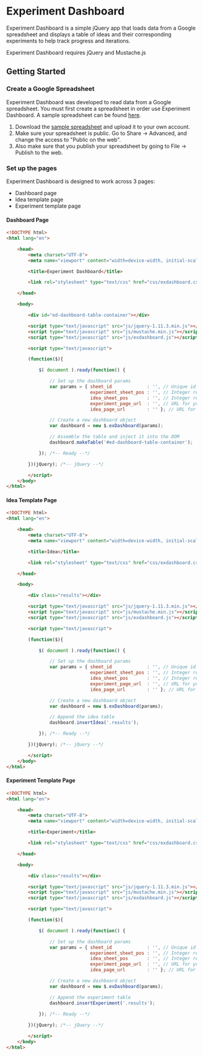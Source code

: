 # Experiment Dashboard

Experiment Dashboard is a simple jQuery app that loads data from a Google spreadsheet and displays a table of ideas and their corresponding experiments to help track progress and iterations.

Experiment Dashboard requires jQuery and Mustache.js

## Getting Started

### Create a Google Spreadsheet

Experiment Dashboard was developed to read data from a Google spreadsheet. You must first create a spreadsheet in order use Experiment Dashboard. A sample spreadsheet can be found [here](http://).

1. Download the [sample spreadsheet](https://docs.google.com/spreadsheets/d/1TY9b-w_BRLtUb7CGZsJGXAAFS8ITnNg3dVQHe5Aq-AM) and upload it to your own account.
2. Make sure your spreadsheet is public. Go to Share -> Advanced, and change the access to "Public on the web".
3. Also make sure that you publish your spreadsheet by going to File -> Publish to the web.

### Set up the pages

Experiment Dashboard is designed to work across 3 pages:
- Dashboard page
- Idea template page
- Experiment template page

#### Dashboard Page

```html
<!DOCTYPE html>
<html lang="en">

	<head>
		<meta charset="UTF-8">
		<meta name="viewport" content="width=device-width, initial-scale=1">

		<title>Experiment Dashboard</title>

		<link rel="stylesheet" type="text/css" href="css/exdashboard.css">

	</head>

	<body>

		<div id="ed-dashboard-table-container"></div> 

		<script type="text/javascript" src="js/jquery-1.11.3.min.js"></script>
		<script type="text/javascript" src="js/mustache.min.js"></script>
		<script type="text/javascript" src="js/exdashboard.js"></script>

		<script type="text/javascript">

		(function($){

			$( document ).ready(function() {

				// Set up the dashboard params
				var params = { sheet_id             : '', // Unique id of your Google spreadsheet
				               experiment_sheet_pos : '', // Integer representing the position of your Experiments sub sheet
				               idea_sheet_pos       : '', // Integer representing the position of your Ideas sub sheet
				               experiment_page_url  : '', // URL for your experiment template page
				               idea_page_url        : '' }; // URL for your experiment template page

				// Create a new dashboard object
				var dashboard = new $.exDashboard(params);

				// Assemble the table and inject it into the DOM
				dashboard.makeTable('#ed-dashboard-table-container');

			}); /*-- Ready --*/

		})(jQuery); /*-- jQuery --*/

		</script>
	</body>
</html>

```

#### Idea Template Page

```html
<!DOCTYPE html>
<html lang="en">

	<head>
		<meta charset="UTF-8">
		<meta name="viewport" content="width=device-width, initial-scale=1">

		<title>Idea</title>

		<link rel="stylesheet" type="text/css" href="css/exdashboard.css">

	</head>

	<body>

		<div class="results"></div>

		<script type="text/javascript" src="js/jquery-1.11.3.min.js"></script>
		<script type="text/javascript" src="js/mustache.min.js"></script>
		<script type="text/javascript" src="js/exdashboard.js"></script>

		<script type="text/javascript">

		(function($){

			$( document ).ready(function() {

				// Set up the dashboard params
				var params = { sheet_id             : '', // Unique id of your Google spreadsheet
				               experiment_sheet_pos : '', // Integer representing the position of your Experiments sub sheet
				               idea_sheet_pos       : '', // Integer representing the position of your Ideas sub sheet
				               experiment_page_url  : '', // URL for your experiment template page
				               idea_page_url        : '' }; // URL for your experiment template page

				// Create a new dashboard object
				var dashboard = new $.exDashboard(params);

				// Append the idea table
				dashboard.insertIdea('.results');

			}); /*-- Ready --*/

		})(jQuery); /*-- jQuery --*/

		</script>
	</body>
</html>

```

#### Experiment Template Page

```html
<!DOCTYPE html>
<html lang="en">

	<head>
		<meta charset="UTF-8">
		<meta name="viewport" content="width=device-width, initial-scale=1">

		<title>Experiment</title>

		<link rel="stylesheet" type="text/css" href="css/exdashboard.css">

	</head>

	<body>

		<div class="results"></div>

		<script type="text/javascript" src="js/jquery-1.11.3.min.js"></script>
		<script type="text/javascript" src="js/mustache.min.js"></script>
		<script type="text/javascript" src="js/exdashboard.js"></script>

		<script type="text/javascript">

		(function($){

			$( document ).ready(function() {

				// Set up the dashboard params
				var params = { sheet_id             : '', // Unique id of your Google spreadsheet
				               experiment_sheet_pos : '', // Integer representing the position of your Experiments sub sheet
				               idea_sheet_pos       : '', // Integer representing the position of your Ideas sub sheet
				               experiment_page_url  : '', // URL for your experiment template page
				               idea_page_url        : '' }; // URL for your experiment template page

				// Create a new dashboard object
				var dashboard = new $.exDashboard(params);

				// Append the experiment table
				dashboard.insertExperiment('.results');
				 
			}); /*-- Ready --*/

		})(jQuery); /*-- jQuery --*/

		</script>
	</body>
</html>

```

